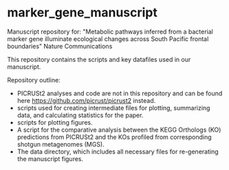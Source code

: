 # marker_gene_manuscript

Manuscript repository for: "Metabolic pathways inferred from a bacterial marker gene illuminate ecological changes across South Pacific frontal boundaries" Nature Communications

This repository contains the scripts and key datafiles used in our manuscript.

Repository outline:
- PICRUSt2 analyses and code are not in this repository and can be found here https://github.com/picrust/picrust2 instead.
- scripts used for creating intermediate files for plotting, summarizing data, and calculating statistics for the paper.
- scripts for plotting figures.
- A script for the comparative analysis between the KEGG Orthologs (KO) predictions from PICRUSt2 and the KOs profiled from corresponding shotgun metagenomes (MGS).
- The data directory, which includes all necessary files for re-generating the manuscript figures.
